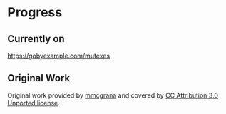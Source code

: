 # Progress

## Currently on
https://gobyexample.com/mutexes

## Original Work

Original work provided by [mmcgrana](https://github.com/mmcgrana/gobyexample) and covered
by [CC Attribution 3.0 Unported license](https://github.com/mmcgrana/gobyexample#license).
